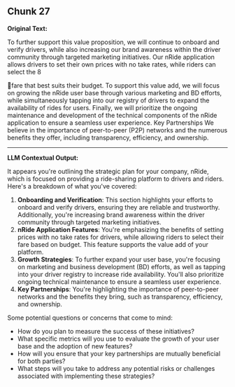## Chunk 27

**Original Text:**

To
further support this value proposition, we will continue to onboard and verify drivers, while also
increasing our brand awareness within the driver community through targeted marketing initiatives. Our nRide application allows drivers to set their own prices with no take rates, while riders can select the
8

fare that best suits their budget. To support this value add, we will focus on growing the nRide user base
through various marketing and BD efforts, while simultaneously tapping into our registry of drivers to
expand the availability of rides for users. Finally, we will prioritize the ongoing maintenance and
development of the technical components of the nRide application to ensure a seamless user experience. Key Partnerships
We believe in the importance of peer-to-peer (P2P) networks and the numerous benefits they offer,
including transparency, efficiency, and ownership.

---

**LLM Contextual Output:**

It appears you're outlining the strategic plan for your company, nRide, which is focused on providing a ride-sharing platform to drivers and riders. Here's a breakdown of what you've covered:

1. **Onboarding and Verification**: This section highlights your efforts to onboard and verify drivers, ensuring they are reliable and trustworthy. Additionally, you're increasing brand awareness within the driver community through targeted marketing initiatives.
2. **nRide Application Features**: You're emphasizing the benefits of setting prices with no take rates for drivers, while allowing riders to select their fare based on budget. This feature supports the value add of your platform.
3. **Growth Strategies**: To further expand your user base, you're focusing on marketing and business development (BD) efforts, as well as tapping into your driver registry to increase ride availability. You'll also prioritize ongoing technical maintenance to ensure a seamless user experience.
4. **Key Partnerships**: You're highlighting the importance of peer-to-peer networks and the benefits they bring, such as transparency, efficiency, and ownership.

Some potential questions or concerns that come to mind:

* How do you plan to measure the success of these initiatives?
* What specific metrics will you use to evaluate the growth of your user base and the adoption of new features?
* How will you ensure that your key partnerships are mutually beneficial for both parties?
* What steps will you take to address any potential risks or challenges associated with implementing these strategies?

